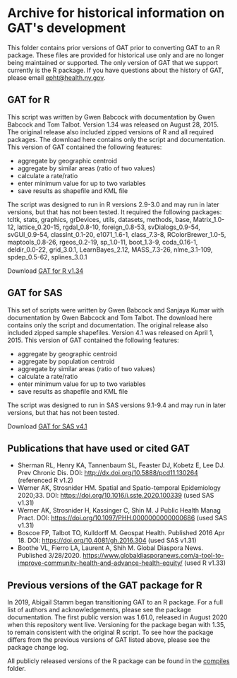# Archive for historical information on GAT's development

This folder contains prior versions of GAT prior to converting GAT to an R package. These files are provided for historical use only and are no longer being maintained or supported. The only version of GAT that we support currently is the R package. If you have questions about the history of GAT, please email epht@health.ny.gov.

## GAT for R

This script was written by Gwen Babcock with documentation by Gwen Babcock and Tom Talbot. Version 1.34 was released on August 28, 2015. The original release also included zipped versions of R and all required packages. The download here contains only the script and documentation. This version of GAT contained the following features: 

* aggregate by geographic centroid
* aggregate by similar areas (ratio of two values)
* calculate a rate/ratio
* enter minimum value for up to two variables
* save results as shapefile and KML file

The script was designed to run in R versions 2.9-3.0 and may run in later versions, but that has not been tested. It required the following packages: tcltk, stats, graphics, grDevices, utils, datasets, methods, base, Matrix_1.0-12, lattice_0.20-15, rgdal_0.8-10, foreign_0.8-53, svDialogs_0.9-54, svGUI_0.9-54, classInt_0.1-20, e1071_1.6-1, class_7.3-8, RColorBrewer_1.0-5, maptools_0.8-26, rgeos_0.2-19, sp_1.0-11, boot_1.3-9, coda_0.16-1, deldir_0.0-22, grid_3.0.1, LearnBayes_2.12, MASS_7.3-26, nlme_3.1-109, spdep_0.5-62, splines_3.0.1  

Download [GAT for R v1.34](NYS_GAT_R-1-34.zip)


## GAT for SAS

This set of scripts were written by Gwen Babcock and Sanjaya Kumar with documentation by Gwen Babcock and Tom Talbot. The download here contains only the script and documentation. The original release also included zipped sample shapefiles. Version 4.1 was released on April 1, 2015. This version of GAT contained the following features: 

* aggregate by geographic centroid
* aggregate by population centroid
* aggregate by similar areas (ratio of two values)
* calculate a rate/ratio
* enter minimum value for up to two variables
* save results as shapefile and KML file

The script was designed to run in SAS versions 9.1-9.4 and may run in later versions, but that has not been tested.

Download [GAT for SAS v4.1](NYS_GAT_SAS-4-1.zip)


## Publications that have used or cited GAT

* Sherman RL, Henry KA, Tannenbaum SL, Feaster DJ, Kobetz E, Lee DJ. Prev Chronic Dis.
DOI: http://dx.doi.org/10.5888/pcd11.130264 (referenced R v1.2) 
* Werner AK, Strosnider HM. Spatial and Spatio-temporal Epidemiology 2020;33. 
DOI: https://doi.org/10.1016/i.sste.2020.100339 (used SAS v1.31) 
* Werner AK, Strosnider H, Kassinger C, Shin M. J Public Health Manag Pract. 
DOI: https://doi.org/10.1097/PHH.0000000000000686 (used SAS v1.31) 
* Boscoe FP, Talbot TO, Kulldorff M. Geospat Health. Published 2016 Apr 18. 
DOI: https://doi.org/10.4081/gh.2016.304 (used SAS v1.31) 
* Boothe VL, Fierro LA, Laurent A, Shih M. Global Diaspora News. Published 3/28/2020. 
https://www.globaldiasporanews.com/a-tool-to-improve-communitv-health-and-advance-health-equity/ (used R v1.33) 



## Previous versions of the GAT package for R

In 2019, Abigail Stamm began transitioning GAT to an R package. For a full list of authors and acknowledgements, please see the package documentation. The first public version was 1.61.0, released in August 2020 when this repository went live. Versioning for the package began with 1.35, to remain consistent with the original R script. To see how the package differs from the previous versions of GAT listed above, please see the package change log.

All publicly released versions of the R package can be found in the [compiles](link) folder.

